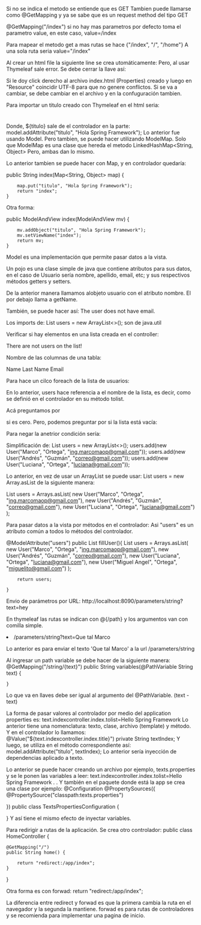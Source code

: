 Si no se indica el metodo se entiende que es GET
Tambien puede llamarse como @GetMapping y ya se sabe que es un
request method del tipo GET
    
@GetMapping("/index") si no hay mas parametros por defecto toma
el parametro value, en este caso, value=/index
    
Para mapear el metodo get a mas rutas se hace {"/index", "/", "/home"}
A una sola ruta seria value="/index"


Al crear un html file la siguiente line se crea utomáticamente:
<meta charset="UTF-8">
Pero, al usar Thymeleaf sale error. Se debe cerrar la llave así:
<meta charset="UTF-8" />

Si le doy click derecho al archivo index.html (Properties) creado y luego 
en "Resource" coincidir UTF-8 para que no genere conflictos. Si se va a 
cambiar, se debe cambiar en el archivo <meta charset="UTF-8" /> y en la
confuguración tambien.

Para importar un titulo creado con Thymeleaf en el html seria:

<!DOCTYPE html>
<html xmlns:th="http://www.thymeleaf.org">
<head>
<meta charset="UTF-8" />
<title th:text="${titulo}"></title>
</head>
<body>

<h1 th:text="${titulo}"></h1>

</body>
</html>

Donde, ${titulo} sale de el controlador en la parte:
model.addAttribute("titulo", "Hola Spring Framework");
Lo anterior fue usando Model. Pero tambien, se puede hacer utilizando
ModelMap. Solo que ModelMap es una clase que hereda el metodo
LinkedHashMap<String, Object>
Pero, ambas dan lo mismo.

Lo anterior tambien se puede hacer con Map, y en controlador quedaría:

public String index(Map<String, Object> map) {
        
        map.put("titulo", "Hola Spring Framework");
        return "index";
    }

Otra forma:

public ModelAndView index(ModelAndView mv) {
        
        mv.addObject("titulo", "Hola Spring Framework");
        mv.setViewName("index");
        return mv;
    }
    
Model es una implementación que permite pasar datos a la vista.
    
Un pojo es una clase simple de java que contiene atributos para sus datos, en el caso de Usuario sería nombre, apellido, email, etc; y sus respectivos métodos getters y setters.

<span th:text="${user.name}"></span>
De la anterior manera llamamos alobjeto usuario con el atributo nombre. El por debajo llama a getName.


<span th:if="${user.email == null}" th:text="'The user does not have email.'"></span>
También, se puede hacer así:
<span th:if="${user.email == null}">The user does not have email.</span>

Los imports de: 
List<User> users = new ArrayList<>();
son de java.util

Verificar si hay elementos en una lista creada en el controller:
<div th:if="${users.size() == 0}">There are not users on the list!</div>

Nombre de las columnas de una tabla:
<thead>
<th>Name</th>
<th>Last Name</th>
<th>Email</th>
</thead> 

Para hace un cilco foreach de la lista de usuarios:
<tr th:each="user: ${users}"></tr>
En lo anterior, users hace referencia a el nombre de la lista, es decir, como se definió en el controlador en su método tolist.

Acá preguntamos por <div th:if="${users.size() == 0}"> si es cero. Pero, podemos preguntar por si la lista está vacía:
<div th:if="${users.isEmpty() == 0}">
    
Para negar la anetrior condición sería:
<div th:if="${not users.isEmpty()}">
<div th:if="${!users.isEmpty() == 0}">


Simplificación de:
List<User> users = new ArrayList<>();
users.add(new User("Marco", "Ortega", "ing.marcomaop@gmail.com"));
users.add(new User("Andrés", "Guzmán", "correo@gmail.com"));
users.add(new User("Luciana", "Ortega", "luciana@gmail.com"));

Lo anterior, en vez de usar un ArrayList se puede usar:
List<User> users = new Array.asList de la siguiente manera:

List<User> users = Arrays.asList(
                new User("Marco", "Ortega", "ing.marcomaop@gmail.com"),
                new User("Andrés", "Guzmán", "correo@gmail.com"),
                new User("Luciana", "Ortega", "luciana@gmail.com")
                );
             

Para pasar datos a la vista por métodos en el controlador:
Asi "users" es un atributo común a todos lo métodos del controlador.

@ModelAttribute("users")
    public List<User> fillUser(){
        List<User> users = Arrays.asList(
                new User("Marco", "Ortega", "ing.marcomaop@gmail.com"),
                new User("Andrés", "Guzmán", "correo@gmail.com"),
                new User("Luciana", "Ortega", "luciana@gmail.com"),
                new User("Miguel Angel", "Ortega", "miguelito@gmail.com")
                );
        
        return users;
        
    }
 
 Envio de parámetros por URL:
 http://localhost:8090/parameters/string?text=hey


En thymeleaf las rutas se indican con @{/path} y los argumentos van con comilla simple.
<li><a th:href="@{/parameters/string(text='Que tal Marco')}">/parameters/string?text=Que
                tal Marco</a></li>
             
Lo anterior es para enviar el texto 'Que tal Marco' a la url /parameters/string

Al ingresar un path variable se debe hacer de la siguiente manera:
@GetMapping("/string/{text}")
    public String variables(@PathVariable String text) {
        
    }
Lo que va en llaves debe ser igual al argumento del @PathVariable. (text - text)

La forma de pasar valores al controlador por medio del application properties es:
text.indexcontroller.index.tolist=Hello Spring Framework
Lo anterior tiene una nomenclatura: texto, clase, archivo (template) y método.
Y en el controlador lo llamamos:
@Value("${text.indexcontroller.index.title}")
private String textIndex;
Y luego, se utiliza en el método correspondiente así:
model.addAttribute("titulo", textIndex);
Lo anterior sería inyección de dependencias aplicado a texto.

Lo anterior se puede hacer creando un archivo por ejemplo, texts.properties y se le ponen las variables a leer:
text.indexcontroller.index.tolist=Hello Spring Framework
.
.
Y también en el paquete donde está la app se crea una clase por ejemplo:
@Configuration
@PropertySources({
    @PropertySource("classpath:texts.properties")
    
})
public class TextsPropertiesConfiguration {

}
Y así tiene el mismo efecto de inyectar variables.

Para redirigir a rutas de la aplicación. Se crea otro controlador:
public class HomeController {
    
    @GetMapping("/")
    public String home() {
        
        return "redirect:/app/index";
    }

}

Otra forma es con forwad:
return "redirect:/app/index";

La diferencia entre redirect y forwad es que la primera cambia la ruta en el navegador y la segunda la mantiene.
forwad es para rutas de controladores y se recomienda para implementar una pagina de inicio.








